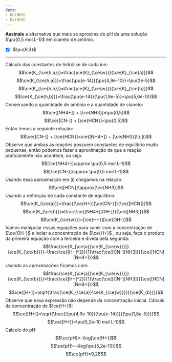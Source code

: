 ```yaml
---
data:
- Kb(NH3)
- Ka(HCN)
---
```


**Assinale** a alternativa que mais se aproxima do pH de uma solução $\pu{0,5 mol.L-1}$ em cianeto de amônio.

- [x] $\pu{9,3}$

---

Cálculo das constantes de hidrólise de cada íon:
$$\ce{K_{\ce{h,a}}}=\frac{\ce{K}_{\ce{w}}}{\ce{K}_{\ce{a}}}$$
$$\ce{K_{\ce{h,a}}}=\frac{\pu{e-14}}{\pu{4,9e-10}}=\pu{2e-5}$$
$$\ce{K_{\ce{h,b}}}=\frac{\ce{K}_{\ce{w}}}{\ce{K}_{\ce{b}}}$$
$$\ce{K_{\ce{h,b}}}=\frac{\pu{e-14}}{\pu{1,8e-5}}=\pu{5,6e-10}$$
Conservando a quantidade de amônia e a quantidade de cianeto:
$$\ce{[NH4+]} + [\ce{NH3}]=\pu{0,5}$$
$$\ce{[CN-]} + [\ce{HCN}]=\pu{0,5}$$
Então temos a seguinte relação:
$$\ce{[CN-]} + [\ce{HCN}]=\ce{[NH4+]} + [\ce{NH3}]\;\;(i)$$
Observe que ambas as reações possuem constantes de equilíbrio muito pequenas, então podemos fazer a aproximação de que a reação praticamente não acontece, ou seja:
$$[\ce{NH4+}]\approx \pu{0,5 mol L-1}$$
$$[\ce{CN-}]\approx \pu{0,5 mol L-1}$$
Usando essa aproximação em (i) chegamos na relação:
$$\ce{[HCN]}\approx[\ce{NH3}]$$
Usando a definição de cada constante de equilíbrio:
$$\ce{K_{\ce{a}}}=\frac{[\ce{H+}][\ce{CN-}]}{\ce{[HCN]}}$$
$$\ce{K_{\ce{b}}}=\frac{\ce{[NH4+][OH-]}}{\ce{[NH3]}}$$
$$\ce{K_{\ce{w}}}=[\ce{H+}][\ce{OH-}]$$
Vamos manipular essas equações para sumir com a concentração de $\ce{OH-}$ e isolar a concentração de $\ce{H+}$ , ou seja, faça o produto da primeira equação com a terceira e divida pela segunda:
$$\frac{\ce{K_{\ce{a}}\ce{K_{\ce{w}}}}}{\ce{K_{\ce{b}}}}=\frac{\ce{[H+]^2}}{1}\frac{\ce{[CN-][NH3]}}{\ce{[HCN][NH4+]}}$$
Usando as aproximações ficamos com:
$$\frac{\ce{K_{\ce{a}}\ce{K_{\ce{w}}}}}{\ce{K_{\ce{b}}}}=\frac{\ce{[H+]^2}}{1}\frac{\ce{[CN-][NH3]}}{\ce{[HCN][NH4+]}}$$
$$\ce{[H+]}=\sqrt{\frac{\ce{K_{\ce{a}}\ce{K_{\ce{w}}}}}{\ce{K_{b}}}}$$
Observe que essa expressão não depende da concentração inicial.
Cálculo da concentração de $\ce{H+}$:
$$\ce{[H+]}=\sqrt{\frac{(\pu{4,9e-10})(\pu{e-14})}{(\pu{1,8e-5})}}$$
$$\ce{[H+]}=\pu{5,2e-10 mol L-1}$$
Cálculo do pH:
$$\ce{pH}=-\log[\ce{H+}]$$
$$\ce{pH}=-\log(\pu{5,2e-10})$$
$$\ce{pH}=9,28$$
